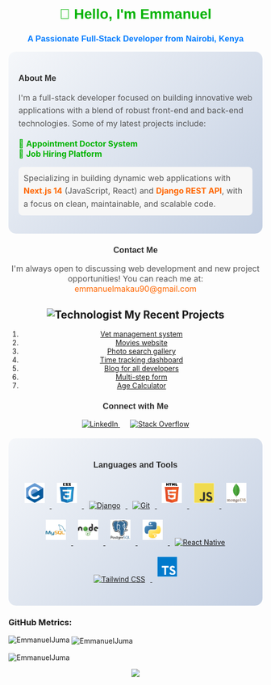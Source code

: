  <h1 align="center" style="color:#00B300; font-family: Arial, sans-serif;">👋 Hello, I'm Emmanuel</h1>
<h3 align="center" style="color:#007BFF; font-family: Arial, sans-serif;">A Passionate Full-Stack Developer from Nairobi, Kenya</h3>

<div align="start" style="background: linear-gradient(135deg, #f5f7fa 0%, #c3cfe2 100%); padding: 20px; border-radius: 15px; max-width: 600px; margin: 0 auto;">
  
  <h3 style="color:#2E2E2E; font-family: Arial, sans-serif;">About Me</h3>
  <p style="color:#555; font-size: 16px; line-height: 1.6;">
    I'm a  full-stack developer focused on building innovative web applications with a blend of robust front-end and back-end technologies. Some of my latest projects include:
  </p>
 <ul style="list-style-type: none; padding: 0;">
  <li style="color: #00B300; font-size: 16px;">🔭 <strong>Appointment Doctor System</strong></li>
  <li style="color: #00B300; font-size: 16px;">🌱 <strong>Job Hiring Platform</strong></li>
</ul>

<p style="background-color: #f7f7f7; color: #555; font-size: 16px; padding: 10px; border-radius: 8px; line-height: 1.6;">
  Specializing in building dynamic web applications with 
  <strong style="color:#FF6600;">Next.js 14</strong> (JavaScript, React) and 
  <strong style="color:#FF6600;">Django REST API</strong>, with a focus on clean, maintainable, and scalable code.
</p>

</div>

<div style="margin-top: 20px; max-width: 600px; margin: 0 auto; text-align: center;">
  
  <h3 style="color:#2E2E2E; font-family: Arial, sans-serif;">Contact Me</h3>
  <p style="color:#555; font-size: 16px;">
    I'm always open to discussing web development and new project opportunities! You can reach me at:
    <a href="mailto:emmanuelmakau90@gmail.com" style="color: #FF6600; text-decoration: none;">emmanuelmakau90@gmail.com</a>
  </p>

  ## <img src="https://raw.githubusercontent.com/Tarikul-Islam-Anik/Animated-Fluent-Emojis/master/Emojis/People/Technologist.png" alt="Technologist" width="30" height="30" /> My Recent Projects 

 1. [Vet management system](https://vet-management-system.vercel.app/)
 2. [Movies website](https://react-movies-lac.vercel.app/)
 3. [Photo search gallery](https://next-gallery-johnmwendwa.vercel.app/)
 4. [Time tracking dashboard](https://johnmwendwa.github.io/time-tracking-dashboard/)
 5. [Blog for all developers](https://developers-home.vercel.app/)
 6. [Multi-step form](https://johnmwendwa.github.io/advanced-multi-step-form/)
 7. [Age Calculator](https://johnmwendwa.github.io/age-calculator/)

  <h3 style="color:#2E2E2E; font-family: Arial, sans-serif;">Connect with Me</h3>
  <p>
    <a href="https://www.linkedin.com/in/emmanuel-makau-40a12028b/" target="_blank" style="margin-right: 10px;">
      <img src="https://raw.githubusercontent.com/rahuldkjain/github-profile-readme-generator/master/src/images/icons/Social/linked-in-alt.svg" alt="LinkedIn" height="30" width="30"/>
    </a>
    <a href="https://stackoverflow.com/users/26565337/emmanuel-makau" target="_blank" style="margin-left: 10px;">
      <img src="https://raw.githubusercontent.com/rahuldkjain/github-profile-readme-generator/master/src/images/icons/Social/stack-overflow.svg" alt="Stack Overflow" height="30" width="30"/>
    </a>
  </p>
</div>

<div style="text-align: center; background: linear-gradient(135deg, #f5f7fa 0%, #c3cfe2 100%); padding: 20px; border-radius: 15px; margin: 20px auto; max-width: 800px;">
  <h3 style="color:#2E2E2E; font-family: Arial, sans-serif;">Languages and Tools</h3>
  <p>
    <a href="https://www.cprogramming.com/" target="_blank" rel="noreferrer">
      <img src="https://raw.githubusercontent.com/devicons/devicon/master/icons/c/c-original.svg" alt="C Programming" width="40" height="40" style="margin: 10px;"/>
    </a>
    <a href="https://www.w3schools.com/css/" target="_blank" rel="noreferrer">
      <img src="https://raw.githubusercontent.com/devicons/devicon/master/icons/css3/css3-original-wordmark.svg" alt="CSS3" width="40" height="40" style="margin: 10px;"/>
    </a>
    <a href="https://www.djangoproject.com/" target="_blank" rel="noreferrer">
      <img src="https://cdn.worldvectorlogo.com/logos/django.svg" alt="Django" width="40" height="40" style="margin: 10px;"/>
    </a>
    <a href="https://git-scm.com/" target="_blank" rel="noreferrer">
      <img src="https://www.vectorlogo.zone/logos/git-scm/git-scm-icon.svg" alt="Git" width="40" height="40" style="margin: 10px;"/>
    </a>
    <a href="https://www.w3.org/html/" target="_blank" rel="noreferrer">
      <img src="https://raw.githubusercontent.com/devicons/devicon/master/icons/html5/html5-original-wordmark.svg" alt="HTML5" width="40" height="40" style="margin: 10px;"/>
    </a>
    <a href="https://developer.mozilla.org/en-US/docs/Web/JavaScript" target="_blank" rel="noreferrer">
      <img src="https://raw.githubusercontent.com/devicons/devicon/master/icons/javascript/javascript-original.svg" alt="JavaScript" width="40" height="40" style="margin: 10px;"/>
    </a>
    <a href="https://www.mongodb.com/" target="_blank" rel="noreferrer">
      <img src="https://raw.githubusercontent.com/devicons/devicon/master/icons/mongodb/mongodb-original-wordmark.svg" alt="MongoDB" width="40" height="40" style="margin: 10px;"/>
    </a>
    <a href="https://www.mysql.com/" target="_blank" rel="noreferrer">
      <img src="https://raw.githubusercontent.com/devicons/devicon/master/icons/mysql/mysql-original-wordmark.svg" alt="MySQL" width="40" height="40" style="margin: 10px;"/>
    </a>
    <a href="https://nodejs.org" target="_blank" rel="noreferrer">
      <img src="https://raw.githubusercontent.com/devicons/devicon/master/icons/nodejs/nodejs-original-wordmark.svg" alt="Node.js" width="40" height="40" style="margin: 10px;"/>
    </a>
    <a href="https://www.postgresql.org" target="_blank" rel="noreferrer">
      <img src="https://raw.githubusercontent.com/devicons/devicon/master/icons/postgresql/postgresql-original-wordmark.svg" alt="PostgreSQL" width="40" height="40" style="margin: 10px;"/>
    </a>
    <a href="https://www.python.org" target="_blank" rel="noreferrer">
      <img src="https://raw.githubusercontent.com/devicons/devicon/master/icons/python/python-original.svg" alt="Python" width="40" height="40" style="margin: 10px;"/>
    </a>
    <a href="https://reactnative.dev/" target="_blank" rel="noreferrer">
      <img src="https://reactnative.dev/img/header_logo.svg" alt="React Native" width="40" height="40" style="margin: 10px;"/>
    </a>
    <a href="https://tailwindcss.com/" target="_blank" rel="noreferrer">
      <img src="https://www.vectorlogo.zone/logos/tailwindcss/tailwindcss-icon.svg" alt="Tailwind CSS" width="40" height="40" style="margin: 10px;"/>
    </a>
    <a href="https://www.typescriptlang.org/" target="_blank" rel="noreferrer">
      <img src="https://raw.githubusercontent.com/devicons/devicon/master/icons/typescript/typescript-original.svg" alt="TypeScript" width="40" height="40" style="margin: 10px;"/>
    </a>
  </p>
</div>

<h3 align="left">GitHub Metrics:</h3>

<p><img align="left" src="https://github-readme-stats.vercel.app/api/top-langs?username=Emmanuel10701&show_icons=true&locale=en&layout=compact" alt="EmmanuelJuma" /></p>

<p>&nbsp;<img align="center" src="https://github-readme-stats.vercel.app/api?username=Emmanuel10701&show_icons=true&locale=en" alt="EmmanuelJuma" /></p>
<p><img align="center" src="https://github-readme-streak-stats.herokuapp.com/?user=Emmanuel10701&" alt="EmmanuelJuma" /></p>


<p align="center">
     <img src="https://capsule-render.vercel.app/api?type=waving&color=gradient&height=100&section=footer"/>
</p>
